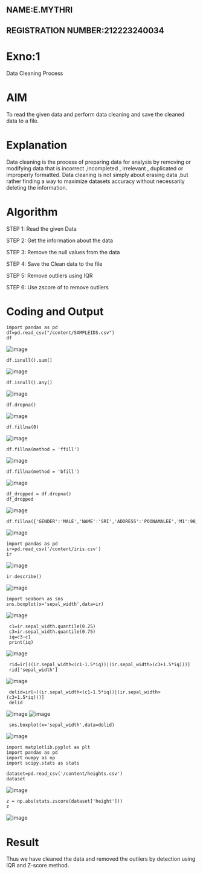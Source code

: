 ## NAME:E.MYTHRI
## REGISTRATION NUMBER:212223240034

# Exno:1
Data Cleaning Process

# AIM
To read the given data and perform data cleaning and save the cleaned data to a file.

# Explanation
Data cleaning is the process of preparing data for analysis by removing or modifying data that is incorrect ,incompleted , irrelevant , duplicated or improperly formatted. Data cleaning is not simply about erasing data ,but rather finding a way to maximize datasets accuracy without necessarily deleting the information.

# Algorithm
STEP 1: Read the given Data

STEP 2: Get the information about the data

STEP 3: Remove the null values from the data

STEP 4: Save the Clean data to the file

STEP 5: Remove outliers using IQR

STEP 6: Use zscore of to remove outliers

# Coding and Output
```
import pandas as pd
df=pd.read_csv("/content/SAMPLEIDS.csv")
df
```
![image](https://github.com/user-attachments/assets/582d5688-ebf0-435f-94de-9585626b06ff)

```
df.isnull().sum()
```
![image](https://github.com/user-attachments/assets/5e4d622f-6988-4622-8c4d-f912257d9859)
```
df.isnull().any()
```
![image](https://github.com/user-attachments/assets/6b967149-7c54-4294-b3ba-e9f8bf380c56)

```
df.dropna()
```
![image](https://github.com/user-attachments/assets/9b50c0c2-958c-40d3-bd9b-40216d44f4d7)
```
df.fillna(0)
```
![image](https://github.com/user-attachments/assets/b37346ba-6321-4cdb-b56f-c4b3eb46268b)

```
df.fillna(method = 'ffill')
```
![image](https://github.com/user-attachments/assets/d1955b12-bd6d-40ad-a5a9-7b8d8e251b1f)
```
df.fillna(method = 'bfill')
```
![image](https://github.com/user-attachments/assets/93f65a3a-9c65-4496-9c10-0fe46aa54650)
```
df_dropped = df.dropna()
df_dropped
```
![image](https://github.com/user-attachments/assets/385d2c2a-a03e-4324-809f-b267da0a8aed)

```
df.fillna({'GENDER':'MALE','NAME':'SRI','ADDRESS':'POONAMALEE','M1':98,'M2':87,'M3':76,'M4':92,'TOTAL':305,'AVG':89.999999})
```
![image](https://github.com/user-attachments/assets/8e7ac6ed-bb03-4a5c-aab1-4b08bebd3cf0)

```
import pandas as pd
ir=pd.read_csv('/content/iris.csv')
ir
```
![image](https://github.com/user-attachments/assets/cb0f7f06-8d0a-4499-874c-559e652f960c)

```
ir.describe()
```
![image](https://github.com/user-attachments/assets/74b1e559-c952-4e77-b6f5-a6eda164efb8)
```
import seaborn as sns
sns.boxplot(x='sepal_width',data=ir)
```
![image](https://github.com/user-attachments/assets/8920ad5b-f165-4996-a47d-9dc9bde835f6)
```
 c1=ir.sepal_width.quantile(0.25)
 c3=ir.sepal_width.quantile(0.75)
 iq=c3-c1
 print(iq)
```
![image](https://github.com/user-attachments/assets/9d949f11-9802-4797-be0c-c39f0674ce6b)

```
 rid=ir[((ir.sepal_width<(c1-1.5*iq))|(ir.sepal_width>(c3+1.5*iq)))]
 rid['sepal_width']
```
![image](https://github.com/user-attachments/assets/3622a7aa-4777-4b0c-b4a3-b58d1d26af41)
```
 delid=ir[~((ir.sepal_width<(c1-1.5*iq))|(ir.sepal_width>(c3+1.5*iq)))]
 delid
```
![image](https://github.com/user-attachments/assets/5cfc2a9b-4443-4abd-b333-41d42b711b31)
![image](https://github.com/user-attachments/assets/082ae5ed-ba4f-41cd-8069-46d4e1ed73c1)
```
 sns.boxplot(x='sepal_width',data=delid)
```
![image](https://github.com/user-attachments/assets/26fe0429-e809-4538-814e-31bf480bd519)

```
import matplotlib.pyplot as plt
import pandas as pd
import numpy as np
import scipy.stats as stats

dataset=pd.read_csv('/content/heights.csv')
dataset
```
![image](https://github.com/user-attachments/assets/27fdda0e-6474-48ca-9dd0-94697d0104f2)

```
z = np.abs(stats.zscore(dataset['height']))
z
```
![image](https://github.com/user-attachments/assets/44acc566-c114-48f5-a5dd-5cabc4a1fdfc)


# Result
Thus we have cleaned the data and removed the outliers by detection using IQR and Z-score method.
         
